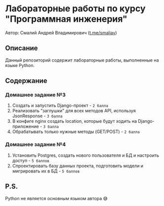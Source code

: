 # Лабораторные работы по курсу "Программная инженерия"
Автор: Смалий Андрей Владимирович ([t.me/smaliav](t.me/smaliav))

## Описание
Данный репозиторий содержит лабораторные работы, выполненные на языке Python.

## Содержание

### Домашнее задание №3
1. Создать и запустить Django-проект - `2 балла`
2. Реализовать "заглушки" для всех методов API, используя JsonResponse - `3 балла`
3. В конфиге nginx создать location, которые будут ходить на Django-приложение - `3 балла`
4. Обрабатывать только нужные методы (GET/POST) - `2 балла`

### Домашнее задание №4
1. Установить Postgres, создать нового пользователя и БД и настроить доступ - `5 баллов`
2. Спроектировать базу данных проекта, подготовить модели и мигрировать их в БД - `5 баллов`

## P.S.
Python не является основным языком автора 😅
